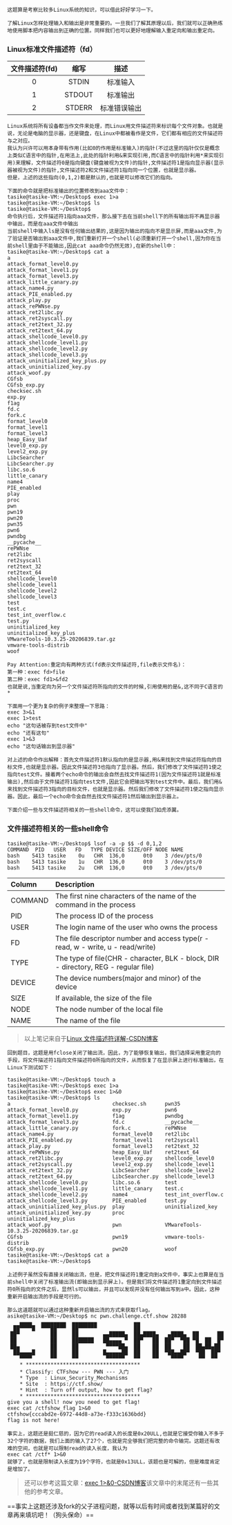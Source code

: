 ```
这题算是考察比较多Linux系统的知识，可以借此好好学习一下。

了解Linux怎样处理输入和输出是非常重要的。一旦我们了解其原理以后，我们就可以正确熟练地使用脚本把内容输出到正确的位置。同样我们也可以更好地理解输入重定向和输出重定向。
```

### Linux标准文件描述符（fd）

| 文件描述符(fd) |  缩写  |     描述     |
| :------------: | :----: | :----------: |
|       0        | STDIN  |   标准输入   |
|       1        | STDOUT |   标准输出   |
|       2        | STDERR | 标准错误输出 |

```
Linux系统将所有设备都当作文件来处理，而Linux用文件描述符来标识每个文件对象。也就是说，无论是电脑的显示器，还是键盘，在Linux中都被看作是文件，它们都有相应的文件描述符与之对应。
我认为兴许可以用本身带有作用(比如0的作用是标准输入)的指针(不过这里的指针仅仅是概念上类似C语言中的指针,在用法上,此处的指针利用&来实现引用,而C语言中的指针利用*来实现引用)来理解，文件描述符0是指向键盘(键盘被视为文件)的指针,文件描述符1是指向显示器(显示器被视为文件)的指针,文件描述符2和文件描述符1指向同一个位置，也就是显示器。
但是，上述的这些指向(0,1,2)都是默认的,也就是可以修改它们的指向。
```

```
下面的命令就是把标准输出的位置修改到aaa文件中：
tasike@tasike-VM:~/Desktop$ exec 1>a
tasike@tasike-VM:~/Desktop$ ls
tasike@tasike-VM:~/Desktop$ 
命令执行后，文件描述符1指向aaa文件，那么接下去在当前shell下的所有输出将不再显示器中输出，而是在aaa文件中输出
当前shell中输入ls是没有任何输出结果的,这是因为输出的指向不是显示屏,而是aaa文件,为了验证是否输出到aaa文件中,我们重新打开一个shell(必须重新打开一个shell,因为你在当前shell里由于不能输出,因此cat aaa命令仍然无效),在新的shell中：
tasike@tasike-VM:~/Desktop$ cat a
a
attack_format_level0.py
attack_format_level1.py
attack_format_level3.py
attack_little_canary.py
attack_name4.py
attack_PIE_enabled.py
attack_play.py
attack_rePWNse.py
attack_ret2libc.py
attack_ret2syscall.py
attack_ret2text_32.py
attack_ret2text_64.py
attack_shellcode_level0.py
attack_shellcode_level1.py
attack_shellcode_level2.py
attack_shellcode_level3.py
attack_uninitialized_key_plus.py
attack_uninitialized_key.py
attack_woof.py
CGfsb
CGfsb_exp.py
checksec.sh
exp.py
f1ag
fd.c
fork.c
format_level0
format_level1
format_level3
heap_Easy_Uaf
level0_exp.py
level2_exp.py
LibcSearcher
LibcSearcher.py
libc.so.6
little_canary
name4
PIE_enabled
play
proc
pwn
pwn19
pwn20
pwn35
pwn6
pwndbg
__pycache__
rePWNse
ret2libc
ret2syscall
ret2text_32
ret2text_64
shellcode_level0
shellcode_level1
shellcode_level2
shellcode_level3
test
test.c
test_int_overflow.c
test.py
uninitialized_key
uninitialized_key_plus
VMwareTools-10.3.25-20206839.tar.gz
vmware-tools-distrib
woof
```

```
Pay Attention:重定向有两种方式(fd表示文件描述符,file表示文件名)：
第一种：exec fd>file
第二种：exec fd1>&fd2
也就是说,当重定向为另一个文件描述符所指向的文件的时候,引用使用的是&,这不同于C语言的*
```

```
下面用一个更为复杂的例子来整理一下思路：
exec 3>&1
exec 1>test
echo "这句话被存到test文件中"
echo "还有这句"
exec 1>&3
echo "这句话输出到显示器"

对上述的命令作出解释：首先文件描述符1默认指向的是显示器,用&来找到文件描述符指向的目标文件,也就是显示器。因此文件描述符3也指向了显示器。然后，我们修改了文件描述符1使之指向test文件。接着两个echo命令的输出会自然去找文件描述符1(因为文件描述符1就是标准输出),然后由于文件描述符1指向test文件,因此它会把输出写到test文件中。最后，我们用&来找到文件描述符3指向的目标文件，也就是显示器。然后我们修改了文件描述符1使之指向显示器。因此，最后一个echo命令会自然去找文件描述符1然后输出到显示器上。
```

```
下面介绍一些与文件描述符相关的一些shell命令，这可以使我们如虎添翼。
```

### 文件描述符相关的一些shell命令

```
tasike@tasike-VM:~/Desktop$ lsof -a -p $$ -d 0,1,2
COMMAND  PID   USER   FD   TYPE DEVICE SIZE/OFF NODE NAME
bash    5413 tasike    0u   CHR  136,0      0t0    3 /dev/pts/0
bash    5413 tasike    1u   CHR  136,0      0t0    3 /dev/pts/0
bash    5413 tasike    2u   CHR  136,0      0t0    3 /dev/pts/0
```

| Column  | Description                                                  |
| :------ | :----------------------------------------------------------- |
| COMMAND | The first nine characters of the name of the command in the process |
| PID     | The process ID of the process                                |
| USER    | The login name of the user who owns the process              |
| FD      | The file descriptor number and access type(r - read, w - write, u - read/write) |
| TYPE    | The type of file(CHR - character, BLK - block, DIR - directory, REG - regular file) |
| DEVICE  | The device numbers(major and minor) of the device            |
| SIZE    | If available, the size of the file                           |
| NODE    | The node number of the local file                            |
| NAME    | The name of the file                                         |

> 以上笔记来自于[Linux 文件描述符详解-CSDN博客](https://blog.csdn.net/xlinsist/article/details/51147212)

```
回到题目，这题是用fclose关闭了输出流，因此，为了能够恢复输出，我们选择采用重定向的手段，将文件描述符1指向文件描述符0所指向的文件，从而恢复了在显示屏上进行标准输出，在Linux下测试如下：
```

```
tasike@tasike-VM:~/Desktop$ touch a
tasike@tasike-VM:~/Desktop$ exec 1>a
tasike@tasike-VM:~/Desktop$ exec 1>&0
tasike@tasike-VM:~/Desktop$ ls
a                                 checksec.sh      pwn35
attack_format_level0.py           exp.py           pwn6
attack_format_level1.py           f1ag             pwndbg
attack_format_level3.py           fd.c             __pycache__
attack_little_canary.py           fork.c           rePWNse
attack_name4.py                   format_level0    ret2libc
attack_PIE_enabled.py             format_level1    ret2syscall
attack_play.py                    format_level3    ret2text_32
attack_rePWNse.py                 heap_Easy_Uaf    ret2text_64
attack_ret2libc.py                level0_exp.py    shellcode_level0
attack_ret2syscall.py             level2_exp.py    shellcode_level1
attack_ret2text_32.py             LibcSearcher     shellcode_level2
attack_ret2text_64.py             LibcSearcher.py  shellcode_level3
attack_shellcode_level0.py        libc.so.6        test
attack_shellcode_level1.py        little_canary    test.c
attack_shellcode_level2.py        name4            test_int_overflow.c
attack_shellcode_level3.py        PIE_enabled      test.py
attack_uninitialized_key_plus.py  play             uninitialized_key
attack_uninitialized_key.py       proc             uninitialized_key_plus
attack_woof.py                    pwn              VMwareTools-10.3.25-20206839.tar.gz
CGfsb                             pwn19            vmware-tools-distrib
CGfsb_exp.py                      pwn20            woof
tasike@tasike-VM:~/Desktop$ cat a
tasike@tasike-VM:~/Desktop$ 
```

```
上述例子虽然没有直接关闭输出流，但是，把文件描述符1重定向到a文件中，事实上也算是在当前shell中关闭了标准输出流(即输出到显示屏上)。但是我们将文件描述符1重定向到文件描述符0所指向的文件之后，显然ls可以输出，并且可以发现并没有任何输出写到a中。因此，这种重新开启输出流的手段是可行的。
```

```
那么这道题就可以通过这种重新开启输出流的方式来获取flag。
asike@tasike-VM:~/Desktop$ nc pwn.challenge.ctf.show 28288
    ▄▄▄▄   ▄▄▄▄▄▄▄▄  ▄▄▄▄▄▄▄▄            ▄▄                           
  ██▀▀▀▀█  ▀▀▀██▀▀▀  ██▀▀▀▀▀▀            ██                           
 ██▀          ██     ██        ▄▄█████▄  ██▄████▄   ▄████▄  ██      ██
 ██           ██     ███████   ██▄▄▄▄ ▀  ██▀   ██  ██▀  ▀██ ▀█  ██  █▀
 ██▄          ██     ██         ▀▀▀▀██▄  ██    ██  ██    ██  ██▄██▄██ 
  ██▄▄▄▄█     ██     ██        █▄▄▄▄▄██  ██    ██  ▀██▄▄██▀  ▀██  ██▀ 
    ▀▀▀▀      ▀▀     ▀▀         ▀▀▀▀▀▀   ▀▀    ▀▀    ▀▀▀▀     ▀▀  ▀▀  
    * *************************************                           
    * Classify: CTFshow --- PWN --- 入门                              
    * Type  : Linux_Security_Mechanisms                               
    * Site  : https://ctf.show/                                       
    * Hint  : Turn off output, how to get flag? 
    * *************************************                           
give you a shell! now you need to get flag!
exec cat /ctfshow_flag 1>&0
ctfshow{cccabd2e-6972-44d8-a73e-f333c1636bdd}
flag is not here!
```

```
事实上，这题还是挺仁慈的，因为它的read读入的长度是0x20ULL,也就是它接受你输入不多于32个字符的数据，我们上面的输入了27个，也就是完全够我们把完整的命令输完。这题还有改难的空间，也就是可以限制read的读入长度，我认为
exec cat /ctf* 1>&0
就够了，也就是限制读入长度为19个字符，也就是0x13ULL，该题也是可解的，但是难度肯定是增加了。
```

> 还可以参考这篇文章：[exec 1>&0-CSDN博客](https://blog.csdn.net/xirenwang/article/details/104139866?ops_request_misc=%7B%22request%5Fid%22%3A%22169781235116800222899823%22%2C%22scm%22%3A%2220140713.130102334..%22%7D&request_id=169781235116800222899823&biz_id=0&utm_medium=distribute.pc_search_result.none-task-blog-2~all~sobaiduend~default-1-104139866-null-null.142^v96^pc_search_result_base9&utm_term=1>%260&spm=1018.2226.3001.4187)该文章中的末尾还有一些其他的参考文章。

==事实上这题还涉及fork的父子进程问题，就等以后有时间或者找到某篇好的文章再来填坑吧！（狗头保命）==

